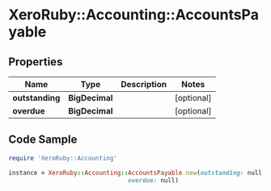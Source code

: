 # XeroRuby::Accounting::AccountsPayable

## Properties

Name | Type | Description | Notes
------------ | ------------- | ------------- | -------------
**outstanding** | **BigDecimal** |  | [optional] 
**overdue** | **BigDecimal** |  | [optional] 

## Code Sample

```ruby
require 'XeroRuby::Accounting'

instance = XeroRuby::Accounting::AccountsPayable.new(outstanding: null,
                                 overdue: null)
```


